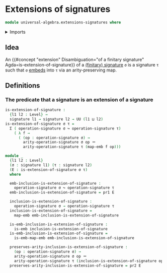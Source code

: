 # Extensions of signatures

```agda
module universal-algebra.extensions-signatures where
```

<details><summary>Imports</summary>

```agda
open import elementary-number-theory.natural-numbers

open import foundation.cartesian-product-types
open import foundation.dependent-pair-types
open import foundation.embeddings
open import foundation.identity-types
open import foundation.universe-levels

open import universal-algebra.signatures
```

</details>

## Idea

An
{{#concept "extension" Disambiguation="of a finitary signature" Agda=is-extension-of-signature}}
of a [(finitary) signature](universal-algebra.signatures.md) `σ` is a signature
`τ` such that `σ` [embeds](foundation-core.embeddings.md) into `τ` via an
arity-preserving map.

## Definitions

### The predicate that a signature is an extension of a signature

```agda
is-extension-of-signature :
  {l1 l2 : Level} →
  signature l1 → signature l2 → UU (l1 ⊔ l2)
is-extension-of-signature σ τ =
  Σ ( operation-signature σ ↪ operation-signature τ)
    ( λ f →
      ( (op : operation-signature σ) →
        arity-operation-signature σ op ＝
        arity-operation-signature τ (map-emb f op)))

module _
  {l1 l2 : Level}
  (σ : signature l1) (τ : signature l2)
  (E : is-extension-of-signature σ τ)
  where

  emb-inclusion-is-extension-of-signature :
    operation-signature σ ↪ operation-signature τ
  emb-inclusion-is-extension-of-signature = pr1 E

  inclusion-is-extension-of-signature :
    operation-signature σ → operation-signature τ
  inclusion-is-extension-of-signature =
    map-emb emb-inclusion-is-extension-of-signature

  is-emb-inclusion-is-extension-of-signature :
    is-emb inclusion-is-extension-of-signature
  is-emb-inclusion-is-extension-of-signature =
    is-emb-map-emb emb-inclusion-is-extension-of-signature

  preserves-arity-inclusion-is-extension-of-signature :
    (op : operation-signature σ) →
    arity-operation-signature σ op ＝
    arity-operation-signature τ (inclusion-is-extension-of-signature op)
  preserves-arity-inclusion-is-extension-of-signature = pr2 E
```
